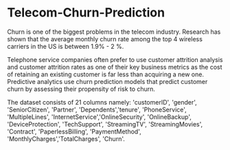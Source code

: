 # Telecom-Churn-Prediction
Churn is one of the biggest problems in the telecom industry. Research has shown that the average monthly churn rate among the top 4 wireless carriers in the US is between 1.9% - 2 %.

Telephone service companies often prefer to use customer attrition analysis and customer attrition rates as one of their key business metrics as the cost of retaining an existing customer is far less than acquiring a new one. Predictive analytics use churn prediction models that predict customer churn by assessing their propensity of risk to churn. 

The dataset consists of 21 columns namely: 'customerID', 'gender', 'SeniorCitizen', 'Partner', 'Dependents','tenure', 'PhoneService', 'MultipleLines', 'InternetService','OnlineSecurity', 'OnlineBackup', 'DeviceProtection', 'TechSupport', 'StreamingTV', 'StreamingMovies', 'Contract', 'PaperlessBilling', 'PaymentMethod', 'MonthlyCharges','TotalCharges', 'Churn'.
